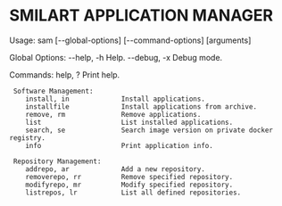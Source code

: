 # SMILART APPLICATION MANAGER #

  Usage:
        sam [--global-options] <command> [--command-options] [arguments]

  Global Options:
        --help, -h              Help.
        --debug, -x             Debug mode.


  Commands:
        help, ?                 Print help.
     
     Software Management:
        install, in             Install applications.
        installfile             Install applications from archive.
        remove, rm              Remove applications.
        list                    List installed applications.
        search, se              Search image version on private docker registry.
        info                    Print application info.

     Repository Management:
        addrepo, ar             Add a new repository.
        removerepo, rr          Remove specified repository.
        modifyrepo, mr          Modify specified repository.
        listrepos, lr           List all defined repositories.